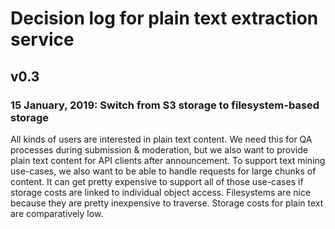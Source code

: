 # Decision log for plain text extraction service

## v0.3

### 15 January, 2019: Switch from S3 storage to filesystem-based storage

All kinds of users are interested in plain text content. We need this for QA
processes during submission & moderation, but we also want to provide plain
text content for API clients after announcement. To support text mining
use-cases, we also want to be able to handle requests for large chunks of
content. It can get pretty expensive to support all of those use-cases if
storage costs are linked to individual object access. Filesystems are nice
because they are pretty inexpensive to traverse. Storage costs for plain text
are comparatively low.
